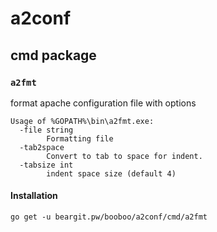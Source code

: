 # a2conf

## cmd package

### `a2fmt`

format apache configuration file with options

```
Usage of %GOPATH%\bin\a2fmt.exe:
  -file string
        Formatting file
  -tab2space
        Convert to tab to space for indent.
  -tabsize int
        indent space size (default 4)
```

#### Installation

```
go get -u beargit.pw/booboo/a2conf/cmd/a2fmt
```
